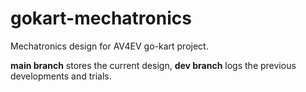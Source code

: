 # gokart-mechatronics
Mechatronics design for AV4EV go-kart project.

**main branch** stores the current design, **dev branch** logs the previous developments and trials.
